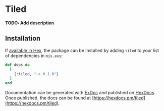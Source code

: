 # Tiled

**TODO: Add description**

## Installation

If [available in Hex](https://hex.pm/docs/publish), the package can be installed
by adding `tiled` to your list of dependencies in `mix.exs`:

```elixir
def deps do
  [
    {:tiled, "~> 0.1.0"}
  ]
end
```

Documentation can be generated with [ExDoc](https://github.com/elixir-lang/ex_doc)
and published on [HexDocs](https://hexdocs.pm). Once published, the docs can
be found at [https://hexdocs.pm/tiled](https://hexdocs.pm/tiled).

